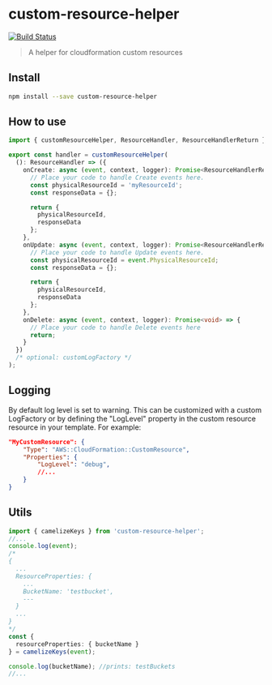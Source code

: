 # custom-resource-helper

[![Build Status](https://travis-ci.org/hupe1980/custom-resource-helper.svg?branch=master)](https://travis-ci.org/hupe1980/custom-resource-helper)

> A helper for cloudformation custom resources

## Install

```bash
npm install --save custom-resource-helper
```

## How to use

```typescript
import { customResourceHelper, ResourceHandler, ResourceHandlerReturn } from 'custom-resource-helper';

export const handler = customResourceHelper(
  (): ResourceHandler => ({
    onCreate: async (event, context, logger): Promise<ResourceHandlerReturn> => {
      // Place your code to handle Create events here.
      const physicalResourceId = 'myResourceId';
      const responseData = {};

      return {
        physicalResourceId,
        responseData
      };
    },
    onUpdate: async (event, context, logger): Promise<ResourceHandlerReturn> => {
      // Place your code to handle Update events here.
      const physicalResourceId = event.PhysicalResourceId;
      const responseData = {};

      return {
        physicalResourceId,
        responseData
      };
    },
    onDelete: async (event, context, logger): Promise<void> => {
      // Place your code to handle Delete events here
      return;
    }
  })
  /* optional: customLogFactory */
);
```

## Logging

By default log level is set to warning. This can be customized with a custom LogFactory or by defining the "LogLevel" property in the custom resource resource in your template. For example:

```json
"MyCustomResource": {
    "Type": "AWS::CloudFormation::CustomResource",
    "Properties": {
        "LogLevel": "debug",
        //...
    }
}
```

## Utils

```typescript
import { camelizeKeys } from 'custom-resource-helper';
//...
console.log(event);
/*
{
  ...
  ResourceProperties: {
    ...
    BucketName: 'testbucket',
    ---
  }
  ...
}
*/
const {
  resourceProperties: { bucketName }
} = camelizeKeys(event);

console.log(bucketName); //prints: testBuckets
//...
```
